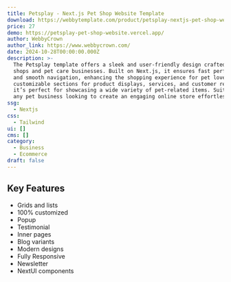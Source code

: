 ```yaml
---
title: Petsplay - Next.js Pet Shop Website Template
download: https://webbytemplate.com/product/petsplay-nextjs-pet-shop-website-template
price: 27
demo: https://petsplay-pet-shop-website.vercel.app/
author: WebbyCrown
author_link: https://www.webbycrown.com/
date: 2024-10-28T00:00:00.000Z
description: >-
  The Petsplay template offers a sleek and user-friendly design crafted for pet
  shops and pet care businesses. Built on Next.js, it ensures fast performance
  and smooth navigation, enhancing the shopping experience for pet lovers. With
  customizable sections for product displays, services, and customer reviews,
  it’s perfect for showcasing a wide variety of pet-related items. Suitable for
  any pet business looking to create an engaging online store effortlessly.
ssg:
  - Nextjs
css:
  - Tailwind
ui: []
cms: []
category:
  - Business
  - Ecommerce
draft: false
---
```

## Key Features

- Grids and lists
- 100% customized
- Popup
- Testimonial
- Inner pages
- Blog variants
- Modern designs
- Fully Responsive
- Newsletter
- NextUI components
